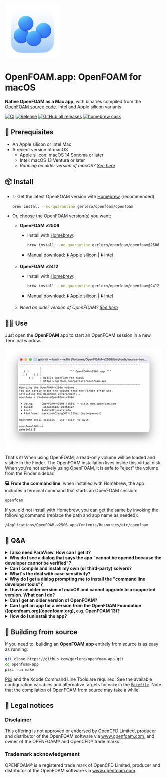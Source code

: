 [<img src="images/icon.png" width="175">](#)

# **OpenFOAM.app**: OpenFOAM for macOS

**Native OpenFOAM as a Mac app**, with binaries compiled from the [OpenFOAM source code](https://develop.openfoam.com/Development/openfoam/-/blob/master/doc/Build.md). Intel and Apple silicon variants.

[![CI](https://github.com/gerlero/openfoam-app/actions/workflows/ci.yml/badge.svg)](https://github.com/gerlero/openfoam-app/actions/workflows/ci.yml)
[![Release](https://github.com/gerlero/openfoam-app/actions/workflows/release.yml/badge.svg)](https://github.com/gerlero/openfoam-app/actions/workflows/release.yml)
[![GitHub all releases](https://img.shields.io/github/downloads/gerlero/openfoam-app/total)](https://github.com/gerlero/openfoam-app/releases)
[![homebrew cask](https://img.shields.io/badge/homebrew%20cask-gerlero%2Fopenfoam%2Fopenfoam-informational)](https://github.com/gerlero/homebrew-openfoam)


## 🍏 Prerequisites

* An Apple silicon or Intel Mac
* A recent version of macOS
    * Apple silicon: macOS 14 Sonoma or later
    * Intel: macOS 13 Ventura or later
    * _Running an older version of macOS? [See here](#i-have-an-older-version-of-macos-and-cannot-upgrade-to-a-supported-version-what-can-i-do)_


## 📦 Install

* ✨ Get the latest OpenFOAM version with [Homebrew](https://brew.sh) (recommended):

    ```sh
    brew install --no-quarantine gerlero/openfoam/openfoam
    ```

* Or, choose the OpenFOAM version(s) you want:

    * **OpenFOAM v2506**

        * Install with [Homebrew](https://brew.sh):

            ```sh
            brew install --no-quarantine gerlero/openfoam/openfoam@2506
            ```

        * Manual download: [⬇️ Apple silicon](https://github.com/gerlero/openfoam-app/releases/latest/download/openfoam2506-app-arm64.zip) | [⬇️ Intel](https://github.com/gerlero/openfoam-app/releases/latest/download/openfoam2506-app-x86_64.zip)

    * **OpenFOAM v2412**

        * Install with [Homebrew](https://brew.sh):

            ```sh
            brew install --no-quarantine gerlero/openfoam/openfoam@2412
            ```

        * Manual download: [⬇️ Apple silicon](https://github.com/gerlero/openfoam-app/releases/latest/download/openfoam2412-app-arm64.zip) | [⬇️ Intel](https://github.com/gerlero/openfoam-app/releases/latest/download/openfoam2412-app-x86_64.zip)

    * _Need an older version of OpenFOAM? [See here](#can-i-get-an-older-version-of-openfoam)_

## 🧑‍💻 Use

Just open the **OpenFOAM** app to start an OpenFOAM session in a new Terminal window.

<img src="images/screenshot.png" width="650">

That's it! When using OpenFOAM, a read-only volume will be loaded and visible in the Finder. The OpenFOAM installation lives inside this virtual disk. When you're not actively using OpenFOAM, it is safe to "eject" the volume from the Finder sidebar.

**💻 From the command line**: when installed with Homebrew, the app includes a terminal command that starts an OpenFOAM session:

```sh
openfoam
```

If you did not install with Homebrew, you can get the same by invoking the following command (replace the path and app name as needed):

```sh
/Applications/OpenFOAM-v2506.app/Contents/Resources/etc/openfoam
```


## 🙋 Q&A

<details><summary><b>I also need ParaView. How can I get it?</b></summary>

Get the native macOS version of ParaView from the [official site](https://www.paraview.org/download/) or [install it with Homebrew](https://formulae.brew.sh/cask/paraview) (prefer the latter if you'd like to use OpenFOAM's `paraFoam` command).
</details>

<details><summary><b>Why do I see a dialog that says the app "cannot be opened because the developer cannot be verified"?</b></summary>

This message appears because the app is not notarized by Apple. You can [tell macOS to allow the app to run](https://support.apple.com/en-us/102445#openanyway). You only need to do this for the first launch of the app.
   
If you're installing with Homebrew, the suggested ``--no-quarantine`` option does this for you on install.
</details>

<details><summary><b>Can I compile and install my own (or third-party) solvers?</b></summary>

Yes. Just a few things to keep in mind:

* The OpenFOAM installation itself is not user-writable. This is very much intentional (and is similar with how it works with packaged OpenFOAM on Linux). The right way to install additional solvers and libraries is to place the binaries in `$FOAM_USER_APPBIN` and `$FOAM_USER_LIBBIN` respectively. See [here](https://github.com/gerlero/porousMicroTransport) for an example of a project that installs this way.

* The compiler used on macOS is Apple's Clang, which is not the same as the GCC compiler used by default on Linux. If your code was never tested with Clang before, some lines might require a little tweaking ([this is the most common fix that is needed](https://github.com/gerlero/openfoam-app/issues/87)) to be able to build across both compilers.

* The default macOS filesystem is case-insensitive, which differs from Linux. See the next question for what this means.

</details>

<details><summary><b>What's the deal with case sensitivity?</b></summary>

[OpenFOAM is notably developed with a case-sensitive filesystem in mind](https://develop.openfoam.com/Development/openfoam/-/issues/1602). This is a non-issue on Linux systems, which conventionally use case-sensitive filesystems. In practice, a case-sensitive filesystem means that two different files named `phi` and `Phi` in the same directory can exist just fine. In contrast, a case-_insensitive_ filesystem, as is the default on macOS, will only allow one of those files to exist in the same folder.

This project gets around potential case-sensitivity issues by putting OpenFOAM itself inside a (read-only) disk image with its own case-sensitive filesystem, which is mounted as a virtual volume during use. This is enough to accommodate OpenFOAM, and for most purposes you can just use your regular filesystem for everything else (e.g. to store OpenFOAM cases).

However, there are a few circumstances where this is not sufficient (e.g. solvers/cases using case-sensitive field names). If you fall under one of these, consider [creating a case-sensitive disk image with the macOS Disk Utility](https://support.apple.com/en-gb/guide/disk-utility/dskutl11888/mac) for the case-sensitive stuff.
</details>

<details><summary><b>Why do I get a dialog prompting me to install the "command line developer tools"?</b></summary>

You are attempting something that requires development tools (e.g. a compiler), and you do not have such tools installed yet. Just follow the steps to install the necessary tools from Apple and you should be good to go.
</details>

<details><summary><b>I have an older version of macOS and cannot upgrade to a supported version. What can I do?</b></summary>

If you cannot upgrade to a newer macOS, you still have a few alternatives:

* **Try [installing the latest release](#-install) anyway.** The [required macOS versions](#-prerequisites) are those on which the latest release has been tested and is known to work. It is likely that the app will work too on some previous versions of macOS, but due to limited resources I cannot test with older OS versions

* Download an older release that was tested with your configuration:

    * Apple silicon — last release tested with macOS 13 Ventura: [**OpenFOAM.app** 1.10.2](https://github.com/gerlero/openfoam-app/releases/tag/v1.10.2) ([⬇️ OpenFOAM v2306](https://github.com/gerlero/openfoam-app/releases/download/v1.10.2/openfoam2306-app-standalone-arm64.zip), [⬇️ OpenFOAM v2212](https://github.com/gerlero/openfoam-app/releases/download/v1.10.2/openfoam2212-app-standalone-arm64.zip), [⬇️ OpenFOAM v2206](https://github.com/gerlero/openfoam-app/releases/download/v1.10.2/openfoam2206-app-standalone-arm64.zip), [⬇️ OpenFOAM v2112](https://github.com/gerlero/openfoam-app/releases/download/v1.10.2/openfoam2112-app-standalone-arm64.zip))

    * Apple silicon — last release tested with macOS 12 Monterey: [**OpenFOAM.app** 1.8.5](https://github.com/gerlero/openfoam-app/releases/tag/v1.8.5) ([⬇️ OpenFOAM v2206](https://github.com/gerlero/openfoam-app/releases/download/v1.8.5/openfoam2206-app-standalone-arm64.zip), [⬇️ OpenFOAM v2112](https://github.com/gerlero/openfoam-app/releases/download/v1.8.5/openfoam2112-app-standalone-arm64.zip))

    * Intel — last release tested with macOS 12 Monterey: [**OpenFOAM.app** 2.0.0](https://github.com/gerlero/openfoam-app/releases/tag/v2.0.0) ([⬇️ OpenFOAM v2406](https://github.com/gerlero/openfoam-app/releases/download/v2.0.0/openfoam2406-app-x86_64.zip), [⬇️ OpenFOAM v2312](https://github.com/gerlero/openfoam-app/releases/download/v2.0.0/openfoam2312-app-x86_64.zip))

    * Intel — last release tested with macOS 11 Big Sur: [**OpenFOAM.app** 1.11.1](https://github.com/gerlero/openfoam-app/releases/tag/v1.11.1) ([⬇️ OpenFOAM v2306](https://github.com/gerlero/openfoam-app/releases/download/v1.11.1/openfoam2306-app-x86_64.zip), [⬇️ OpenFOAM v2212](https://github.com/gerlero/openfoam-app/releases/download/v1.11.1/openfoam2212-app-x86_64.zip))

    * Intel — last release tested with macOS 10.15 Catalina: [**OpenFOAM.app** 1.8.5](https://github.com/gerlero/openfoam-app/releases/tag/v1.8.5) ([⬇️ OpenFOAM v2206](https://github.com/gerlero/openfoam-app/releases/download/v1.8.5/openfoam2206-app-standalone-x86_64.zip), [⬇️ OpenFOAM v2112](https://github.com/gerlero/openfoam-app/releases/download/v1.8.5/openfoam2112-app-standalone-x86_64.zip))

* Or, you can try [building the app from source](#-building-from-source) on the system where you'll be using it

Whatever alternative you choose, please avoid opening an issue if something doesn't work as expected when running an older version of macOS.
</details>

<details><summary><b>Can I get an older version of OpenFOAM?</b></summary>

If you need an older version of OpenFOAM, you can:

* Use an older release of **OpenFOAM.app** (note that these apps are no longer updated):

    * [**OpenFOAM-v2406.app** 2.1.0](https://github.com/gerlero/openfoam-app/releases/tag/v2.1.0)
        * Homebrew: `brew install --no-quarantine gerlero/openfoam/openfoam@2406`
        * [⬇️ Apple silicon](https://github.com/gerlero/openfoam-app/releases/download/v2.1.0/openfoam22406-app-arm64.zip): tested with macOS 14 Sonoma and macOS 15 Sequoia
        * [⬇️ Intel](https://github.com/gerlero/openfoam-app/releases/download/v2.1.0/openfoam2406-app-x86_64.zip): tested with macOS 13 Ventura

    * [**OpenFOAM-v2312.app** 2.0.0](https://github.com/gerlero/openfoam-app/releases/tag/v2.0.0)
        * Homebrew: `brew install --no-quarantine gerlero/openfoam/openfoam@2312`
        * [⬇️ Apple silicon](https://github.com/gerlero/openfoam-app/releases/download/v2.0.0/openfoam2312-app-arm64.zip): tested with macOS 14 Sonoma and macOS 15 Sequoia
        * [⬇️ Intel](https://github.com/gerlero/openfoam-app/releases/download/v2.0.0/openfoam2312-app-x86_64.zip): tested with macOS 12 Monterey and macOS 13 Ventura

    * [**OpenFOAM-v2306.app** 1.13.1](https://github.com/gerlero/openfoam-app/releases/tag/v1.13.1)
        * Homebrew: `brew install --no-quarantine gerlero/openfoam/openfoam@2306`
        * [⬇️ Apple silicon](https://github.com/gerlero/openfoam-app/releases/download/v1.13.1/openfoam2306-app-arm64.zip): tested with macOS 14 Sonoma
        * [⬇️ Intel](https://github.com/gerlero/openfoam-app/releases/download/v1.13.1/openfoam2306-app-x86_64.zip): tested with macOS 12 Monterey through macOS 14 Sonoma

    * [**OpenFOAM-v2212.app** 1.11.1](https://github.com/gerlero/openfoam-app/releases/tag/v1.11.1)
        * Homebrew: `brew install --no-quarantine gerlero/openfoam/openfoam@2212`
        * [⬇️ Apple silicon](https://github.com/gerlero/openfoam-app/releases/download/v1.11.1/openfoam2212-app-arm64.zip): tested with macOS 14 Sonoma
        * [⬇️ Intel](https://github.com/gerlero/openfoam-app/releases/download/v1.11.1/openfoam2212-app-x86_64.zip): tested with macOS 11 Big Sur through macOS 13 Ventura

    * [**OpenFOAM-v2206.app** 1.10.2](https://github.com/gerlero/openfoam-app/releases/tag/v1.10.2)
        * Homebrew: `brew install --no-quarantine gerlero/openfoam/openfoam@2206`
        * [⬇️ Apple silicon](https://github.com/gerlero/openfoam-app/releases/download/v1.10.2/openfoam2206-app-standalone-arm64.zip): tested with macOS 13 Ventura and macOS 14 Sonoma
        * [⬇️ Intel](https://github.com/gerlero/openfoam-app/releases/download/v1.10.2/openfoam2206-app-standalone-x86_64.zip): tested with macOS 11 Big Sur through macOS 13 Ventura

    * [**OpenFOAM-v2112.app** 1.10.2](https://github.com/gerlero/openfoam-app/releases/tag/v1.10.2)
        * Homebrew: `brew install --no-quarantine gerlero/openfoam/openfoam@2112`
        * [⬇️ Apple silicon](https://github.com/gerlero/openfoam-app/releases/download/v1.10.2/openfoam2112-app-standalone-arm64.zip): tested with macOS 13 Ventura and macOS 14 Sonoma
        * [⬇️ Intel](https://github.com/gerlero/openfoam-app/releases/download/v1.10.2/openfoam2112-app-standalone-x86_64.zip): tested with macOS 11 Big Sur through macOS 13 Ventura

* Or, you can try your luck at [building the app from source](#-building-from-source) with the version of OpenFOAM you need

Please avoid opening an issue if something doesn't work as expected when using an older version of OpenFOAM.
</details>

<details><summary><b>Can I get an app for a version from the OpenFOAM Foundation ([openfoam.org](openfoam.org), e.g. OpenFOAM 13)?</b></summary>

No. The OpenFOAM Foundation's distribution [does not support native compilation on macOS](https://github.com/gerlero/openfoam-app/issues/14#issuecomment-1049843002).
</details>

<details><summary><b>How do I uninstall the app?</b></summary>

If you installed with Homebrew, uninstall with ``brew uninstall``. If you downloaded manually, delete the app.
</details>

## 🔨 Building from source

If you need to, building an **OpenFOAM.app** entirely from source is as easy as running:

```sh
git clone https://github.com/gerlero/openfoam-app.git
cd openfoam-app
pixi run make
```

[Pixi](https://pixi.sh/) and the Xcode Command Line Tools are required. See the available configuration variables and alternative targets for `make` in the [`Makefile`](Makefile). Note that the compilation of OpenFOAM from source may take a while.


## 📄 Legal notices

### Disclaimer

This offering is not approved or endorsed by OpenCFD Limited, producer and distributor of the OpenFOAM software via www.openfoam.com, and owner of the OPENFOAM®  and OpenCFD® trade marks.

### Trademark acknowledgement

OPENFOAM® is a registered trade mark of OpenCFD Limited, producer and distributor of the OpenFOAM software via www.openfoam.com.
